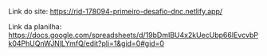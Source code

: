Link do site: https://rid-178094-primeiro-desafio-dnc.netlify.app/

Link da planilha: https://docs.google.com/spreadsheets/d/19bDmIBU4x2kUecUbp66IEvcvbPk04PhUQnWJNlLYmfQ/edit?pli=1&gid=0#gid=0
